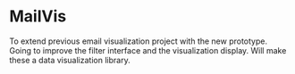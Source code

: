 # MailVis
To extend previous email visualization project with the new prototype. Going to improve the filter interface and the visualization display. Will make these a data visualization library.
